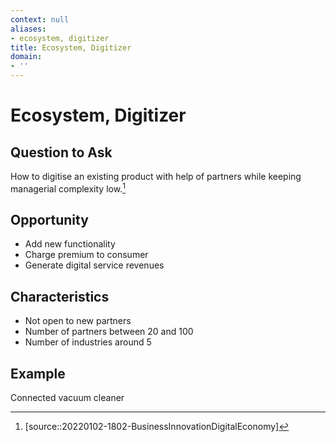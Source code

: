 ```yaml
---
context: null
aliases:
- ecosystem, digitizer
title: Ecosystem, Digitizer
domain:
- ''
---
```


# Ecosystem, Digitizer

## Question to Ask

How to digitise an existing product with help of partners while keeping managerial complexity low.[^1]

## Opportunity

- Add new functionality
- Charge premium to consumer
- Generate digital service revenues

## Characteristics

- Not open to new partners
- Number of partners between 20 and 100
- Number of industries around 5

## Example

Connected vacuum cleaner

[^1]: [source::20220102-1802-BusinessInnovationDigitalEconomy]
